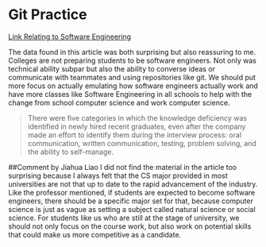 # Git Practice
[Link Relating to Software Engineering](https://knowledge.kitchen/content/courses/software-engineering/assets/crosstalk-missed-expectations.pdf)

The data found in this article was both surprising but also reassuring to me. Colleges are not preparing students to be software engineers. Not only was technical ability subpar but also the ability to converse ideas or communicate with teammates and using repositories like git. We should put more focus on actually emulating how software engineers actually work and have more classes like Software Engineering in all schools to help with the change from school computer science and work computer science.
>There were five categories in which the knowledge deficiency was identified in newly hired recent graduates, even after the company made an effort to identify them during the interview process: oral communication, written communication, testing, problem solving, and the ability to self-manage.

##Comment by Jiahua Liao
I did not find the material in the article too surprising because I always felt that the CS major provided in most universities are not that up to date to the rapid advancement of the industry. Like the professor mentioned, if students are expected to become software engineers, there should be a specific major set for that, because computer science is just as vague as setting a subject called natural science or social science.  For students like us who are still at the stage of university, we should not only focus on the course work, but also work on potential skills that could make us more competitive as a candidate.